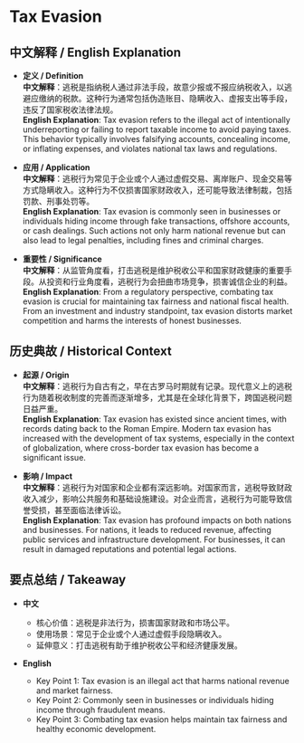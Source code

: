 # Tax Evasion

## 中文解释 / English Explanation

* **定义 / Definition**  
  **中文解释**：逃税是指纳税人通过非法手段，故意少报或不报应纳税收入，以逃避应缴纳的税款。这种行为通常包括伪造账目、隐瞒收入、虚报支出等手段，违反了国家税收法律法规。  
  **English Explanation**: Tax evasion refers to the illegal act of intentionally underreporting or failing to report taxable income to avoid paying taxes. This behavior typically involves falsifying accounts, concealing income, or inflating expenses, and violates national tax laws and regulations.

* **应用 / Application**  
  **中文解释**：逃税行为常见于企业或个人通过虚假交易、离岸账户、现金交易等方式隐瞒收入。这种行为不仅损害国家财政收入，还可能导致法律制裁，包括罚款、刑事处罚等。  
  **English Explanation**: Tax evasion is commonly seen in businesses or individuals hiding income through fake transactions, offshore accounts, or cash dealings. Such actions not only harm national revenue but can also lead to legal penalties, including fines and criminal charges.

* **重要性 / Significance**  
  **中文解释**：从监管角度看，打击逃税是维护税收公平和国家财政健康的重要手段。从投资和行业角度看，逃税行为会扭曲市场竞争，损害诚信企业的利益。  
  **English Explanation**: From a regulatory perspective, combating tax evasion is crucial for maintaining tax fairness and national fiscal health. From an investment and industry standpoint, tax evasion distorts market competition and harms the interests of honest businesses.

## 历史典故 / Historical Context

* **起源 / Origin**  
  **中文解释**：逃税行为自古有之，早在古罗马时期就有记录。现代意义上的逃税行为随着税收制度的完善而逐渐增多，尤其是在全球化背景下，跨国逃税问题日益严重。  
  **English Explanation**: Tax evasion has existed since ancient times, with records dating back to the Roman Empire. Modern tax evasion has increased with the development of tax systems, especially in the context of globalization, where cross-border tax evasion has become a significant issue.

* **影响 / Impact**  
  **中文解释**：逃税行为对国家和企业都有深远影响。对国家而言，逃税导致财政收入减少，影响公共服务和基础设施建设。对企业而言，逃税行为可能导致信誉受损，甚至面临法律诉讼。  
  **English Explanation**: Tax evasion has profound impacts on both nations and businesses. For nations, it leads to reduced revenue, affecting public services and infrastructure development. For businesses, it can result in damaged reputations and potential legal actions.

## 要点总结 / Takeaway

* **中文**  
  - 核心价值：逃税是非法行为，损害国家财政和市场公平。  
  - 使用场景：常见于企业或个人通过虚假手段隐瞒收入。  
  - 延伸意义：打击逃税有助于维护税收公平和经济健康发展。

* **English**  
  - Key Point 1: Tax evasion is an illegal act that harms national revenue and market fairness.  
  - Key Point 2: Commonly seen in businesses or individuals hiding income through fraudulent means.  
  - Key Point 3: Combating tax evasion helps maintain tax fairness and healthy economic development.